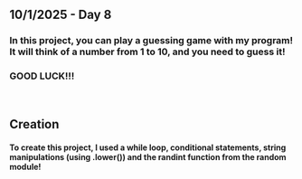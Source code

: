 ## 10/1/2025 - Day 8

### In this project, you can play a guessing game with my program! It will think of a number from 1 to 10, and you need to guess it!
### GOOD LUCK!!!

&nbsp;

## Creation
#### To create this project, I used a while loop, conditional statements, string manipulations (using .lower()) and the randint function from the random module!


